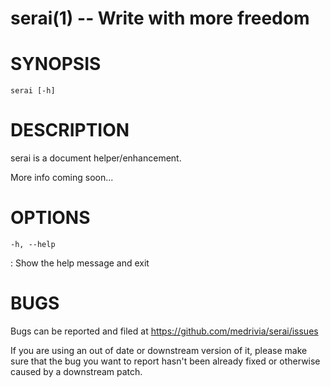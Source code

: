 # serai(1) -- Write with more freedom

SYNOPSIS
========

`serai [-h]`

DESCRIPTION
===========

serai is a document helper/enhancement.

More info coming soon...

OPTIONS
=======

`-h, --help`

:   Show the help message and exit

BUGS
====

Bugs can be reported and filed at https://github.com/medrivia/serai/issues

If you are using an out of date or downstream version of it, please make sure that the bug you want to report hasn't been already fixed or otherwise caused by a downstream patch.
